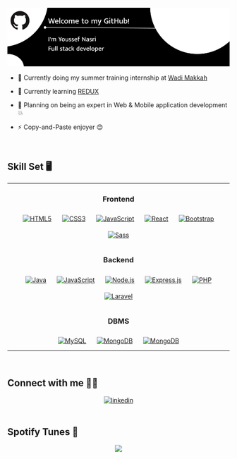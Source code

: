 ![Header](./Github_Header.png)

- 🔭 Currently doing my summer training internship at [Wadi Makkah](https://wadimakkah.sa/%d8%b4%d8%b1%d9%83%d8%a9-%d9%88%d8%a7%d8%af%d9%8a-%d9%85%d9%83%d8%a9-%d8%a7%d9%84%d9%85%d8%b9%d8%b1%d9%81%d8%a9/)
  

- 🌱 Currently learning [REDUX](https://github.com/JNasri/REDUX) 
  

- 🎯 Planning on being an expert in Web & Mobile application development 💥
  

- ⚡ Copy-and-Paste enjoyer 😊

<br/>


## Skill Set 🖥️ 
<table align="center">
<tr>
<td valign="top" width="100%">


<h3 align="center">Frontend</h3>
<div align="center">  
<a href="https://en.wikipedia.org/wiki/HTML5" target="_blank"><img style="margin: 10px" src="https://profilinator.rishav.dev/skills-assets/html5-original-wordmark.svg" alt="HTML5" height="50" /></a>
<a href="https://www.w3schools.com/css/" target="_blank"><img style="margin: 10px" src="https://profilinator.rishav.dev/skills-assets/css3-original-wordmark.svg" alt="CSS3" height="50" /></a> 
<a href="https://www.javascript.com/" target="_blank"><img style="margin: 10px" src="https://profilinator.rishav.dev/skills-assets/javascript-original.svg" alt="JavaScript" height="50" /></a>  
<a href="https://reactjs.org/" target="_blank"><img style="margin: 10px" src="https://profilinator.rishav.dev/skills-assets/react-original-wordmark.svg" alt="React" height="50" /></a> 
<a href="https://getbootstrap.com/docs/3.4/javascript/" target="_blank"><img style="margin: 10px" src="https://profilinator.rishav.dev/skills-assets/bootstrap-plain.svg" alt="Bootstrap" height="50" /></a>
<a href="https://sass-lang.com/" target="_blank"><img style="margin: 10px" src="https://profilinator.rishav.dev/skills-assets/sass-original.svg" alt="Sass" height="50" /></a>  
</div>

</td>
</tr>
<tr>
<td valign="top" width="100%">


<h3 align="center">Backend</h3>
<div align="center"> 
<a href="https://www.java.com/" target="_blank"><img style="margin: 10px" src="https://profilinator.rishav.dev/skills-assets/java-original-wordmark.svg" alt="Java" height="50" /></a>  
<a href="https://www.javascript.com/" target="_blank"><img style="margin: 10px" src="https://profilinator.rishav.dev/skills-assets/javascript-original.svg" alt="JavaScript" height="50" /></a>  
<a href="https://nodejs.org/" target="_blank"><img style="margin: 10px" src="https://profilinator.rishav.dev/skills-assets/nodejs-original-wordmark.svg" alt="Node.js" height="50" /></a>  
<a href="https://expressjs.com/" target="_blank"><img style="margin: 10px" src="https://profilinator.rishav.dev/skills-assets/express-original-wordmark.svg" alt="Express.js" height="50" /></a>
<a href="https://www.php.net/" target="_blank"><img style="margin: 10px" src="https://profilinator.rishav.dev/skills-assets/php-original.svg" alt="PHP" height="50" /></a>  
<a href="https://laravel.com/" target="_blank"><img style="margin: 10px" src="https://profilinator.rishav.dev/skills-assets/laravel-plain-wordmark.svg" alt="Laravel" height="50" /></a>  
</div>


</td>
</tr>

<tr>
<td valign="top" width="100%">



 
<h3 align="center">DBMS</h3>
<div align="center">  
<a href="https://www.mysql.com/" target="_blank"><img style="margin: 10px" src="https://profilinator.rishav.dev/skills-assets/mysql-original-wordmark.svg" alt="MySQL" height="75" /></a>  
<a href="https://www.mongodb.com/" target="_blank"><img style="margin: 10px;" src="https://profilinator.rishav.dev/skills-assets/mongodb-original-wordmark.svg" alt="MongoDB" height="75" /></a> 
<a href="https://www.firebase.com/" target="_blank"><img style="margin: 10px;" src="https://profilinator.rishav.dev/skills-assets/firebase.png" alt="MongoDB" height="75" /></a> 
</div>

</td></tr></table>  

<br/>  


## Connect with me 🤝🏻
<div align="center">
  <a href="https://linkedin.com/in/youssef-nasri-331198271/" target="_blank">
<img src=https://img.shields.io/badge/linkedin-%231E77B5.svg?&style=for-the-badge&logo=linkedin&logoColor=white alt=linkedin style="margin-bottom: 5px;" />
</a> 
</div>
 
  

<br/>  



## Spotify Tunes 🎵  
<div align="center"><img src="https://spotify-github-profile.vercel.app/api/view?uid=8vomc7elv86330gp1x72fehc4&cover_image=true&theme=default&show_offline=false&background_color=000000&interchange=false&bar_color=53b14f&bar_color_cover=false" /></div>  

<br/>   

